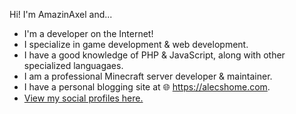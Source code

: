 Hi! I'm AmazinAxel and...
- I'm a developer on the Internet!
- I specialize in game development & web development.
- I have a good knowledge of PHP & JavaScript, along with other specialized languagaes.
- I am a professional Minecraft server developer & maintainer.
- I have a personal blogging site at 🌐 https://alecshome.com.
- [View my social profiles here.](https://amazinaxel.com/about-me.html)
